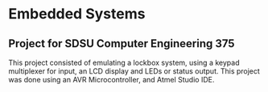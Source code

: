 # Embedded Systems
## Project for SDSU Computer Engineering 375

This project consisted of emulating a lockbox system, using a keypad multiplexer for input, an LCD display and LEDs or status output.
This project was done using an AVR Microcontroller, and Atmel Studio IDE.
